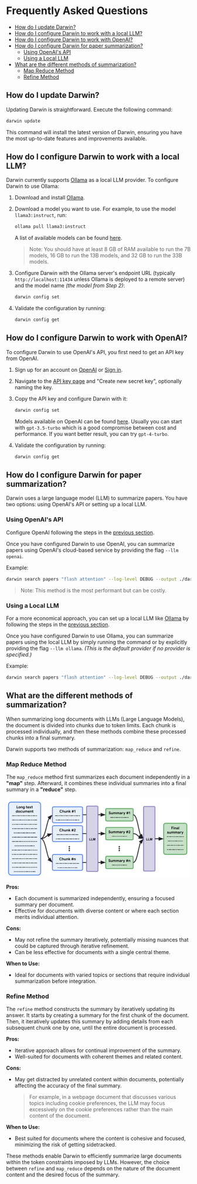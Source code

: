# Frequently Asked Questions

<!-- START doctoc generated TOC please keep comment here to allow auto update -->
<!-- DON'T EDIT THIS SECTION, INSTEAD RE-RUN doctoc TO UPDATE -->

- [How do I update Darwin?](#how-do-i-update-darwin)
- [How do I configure Darwin to work with a local LLM?](#how-do-i-configure-darwin-to-work-with-a-local-llm)
- [How do I configure Darwin to work with OpenAI?](#how-do-i-configure-darwin-to-work-with-openai)
- [How do I configure Darwin for paper summarization?](#how-do-i-configure-darwin-for-paper-summarization)
  - [Using OpenAI's API](#using-openais-api)
  - [Using a Local LLM](#using-a-local-llm)
- [What are the different methods of summarization?](#what-are-the-different-methods-of-summarization)
  - [Map Reduce Method](#map-reduce-method)
  - [Refine Method](#refine-method)

<!-- END doctoc generated TOC please keep comment here to allow auto update -->

## How do I update Darwin?

Updating Darwin is straightforward. Execute the following command:

```bash
darwin update
```

This command will install the latest version of Darwin, ensuring you have the most up-to-date features and improvements available.

## How do I configure Darwin to work with a local LLM?

Darwin currently supports [Ollama](https://ollama.com/) as a local LLM provider. To configure Darwin to use Ollama:

1. Download and install [Ollama](https://ollama.com/).
2. Download a model you want to use. For example, to use the model `llama3:instruct`, run:

   ```sh
   ollama pull llama3:instruct
   ```

   A list of available models can be found [here](https://ollama.com/library).

   > Note: You should have at least 8 GB of RAM available to run the 7B models, 16 GB to run the 13B models, and 32 GB to run the 33B models.

3. Configure Darwin with the Ollama server's endpoint URL (typically `http://localhost:11434` unless Ollama is deployed to a remote server) and the model name _(the model from Step 2)_:

   ```bash
   darwin config set
   ```

4. Validate the configuration by running:

   ```bash
   darwin config get
   ```

## How do I configure Darwin to work with OpenAI?

To configure Darwin to use OpenAI's API, you first need to get an API key from OpenAI.

1. Sign up for an account on [OpenAI](https://platform.openai.com/signup) or [Sign in](https://platform.openai.com/login).
2. Navigate to the [API key page](https://platform.openai.com/account/api-keys) and "Create new secret key", optionally naming the key.
3. Copy the API key and configure Darwin with it:

   ```bash
   darwin config set
   ```

   Models available on OpenAI can be found [here](https://platform.openai.com/docs/models). Usually you can start with `gpt-3.5-turbo` which is a good compromise between cost and performance. If you want better result, you can try `gpt-4-turbo`.

4. Validate the configuration by running:

   ```bash
   darwin config get
   ```

## How do I configure Darwin for paper summarization?

Darwin uses a large language model (LLM) to summarize papers. You have two options: using OpenAI's API or setting up a local LLM.

### Using OpenAI's API

Configure OpenAI following the steps in the [previous section](#how-do-i-configure-darwin-to-work-with-openai).

Once you have configured Darwin to use OpenAI, you can summarize papers using OpenAI's cloud-based service by providing the flag `--llm openai`.

Example:

```bash
darwin search papers "flash attention" --log-level DEBUG --output ./darwin-data --count 3 --summary --llm openai
```

> Note: This method is the most performant but can be costly.

### Using a Local LLM

For a more economical approach, you can set up a local LLM like [Ollama](https://ollama.com/) by following the steps in the [previous section](#how-do-i-configure-darwin-to-work-with-a-local-llm).

Once you have configured Darwin to use Ollama, you can summarize papers using the local LLM by simply running the command or by explicitly providing the flag `--llm ollama`. _(This is the default provider if no provider is specified.)_

Example:

```bash
darwin search papers "flash attention" --log-level DEBUG --output ./darwin-data --count 3 --summary --llm ollama
```

## What are the different methods of summarization?

When summarizing long documents with LLMs (Large Language Models), the document is divided into chunks due to token limits. Each chunk is processed individually, and then these methods combine these processed chunks into a final summary.

Darwin supports two methods of summarization: `map_reduce` and `refine`.

### Map Reduce Method

The `map_reduce` method first summarizes each document independently in a **"map"** step. Afterward, it combines these individual summaries into a final summary in a **"reduce"** step.

![alt text](./images/map-reduce-summary.png)

**Pros:**

- Each document is summarized independently, ensuring a focused summary per document.
- Effective for documents with diverse content or where each section merits individual attention.

**Cons:**

- May not refine the summary iteratively, potentially missing nuances that could be captured through iterative refinement.
- Can be less effective for documents with a single central theme.

**When to Use:**

- Ideal for documents with varied topics or sections that require individual summarization before integration.

### Refine Method

The `refine` method constructs the summary by iteratively updating its answer. It starts by creating a summary for the first chunk of the document. Then, it iteratively updates this summary by adding details from each subsequent chunk one by one, until the entire document is processed.

**Pros:**

- Iterative approach allows for continual improvement of the summary.
- Well-suited for documents with coherent themes and related content.

**Cons:**

- May get distracted by unrelated content within documents, potentially affecting the accuracy of the final summary.

  > For example, in a webpage document that discusses various topics including cookie preferences, the LLM may focus excessively on the cookie preferences rather than the main content of the document.

**When to Use:**

- Best suited for documents where the content is cohesive and focused, minimizing the risk of getting sidetracked.

These methods enable Darwin to efficiently summarize large documents within the token constraints imposed by LLMs. However, the choice between `refine` and `map_reduce` depends on the nature of the document content and the desired focus of the summary.
